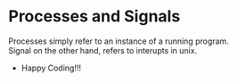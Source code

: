 # Processes and Signals
Processes simply refer to an instance of a running program.<br>
Signal on the other hand, refers to interupts in unix.<br>
* Happy Coding!!!
